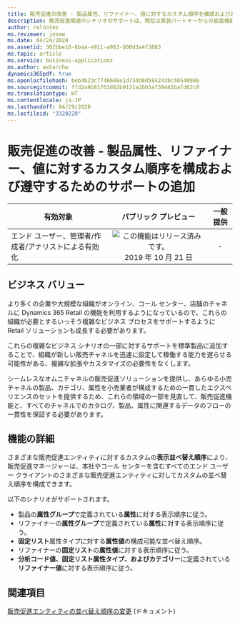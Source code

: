 ```yaml
---
title: 販売促進の改善 - 製品属性、リファイナー、値に対するカスタム順序を構成および遵守するためのサポートの追加
description: 販売促進関連のシナリオのサポートは、現在は実装パートナーからの拡張機能が必要な既存のシナリオとよく一致するように強化されます。
author: relnotes
ms.reviewer: josaw
ms.date: 04/24/2020
ms.assetid: 302bbe16-6baa-e911-a963-000d3a4f3883
ms.topic: article
ms.service: business-applications
ms.author: asharchw
dynamics365pdf: true
ms.openlocfilehash: beb4b23c7746688e1d73dd8d5842439c48540986
ms.sourcegitcommit: ffd2a9b81763d82b9121a2bb5a738441bafd62c8
ms.translationtype: HT
ms.contentlocale: ja-JP
ms.lasthandoff: 04/29/2020
ms.locfileid: "3320228"
---
```

# <a name="merchandising-improvements--add-support-to-configure-and-observe-the-custom-order-for-product-attributes-refiners-and-values"></a>販売促進の改善 - 製品属性、リファイナー、値に対するカスタム順序を構成および遵守するためのサポートの追加


| 有効対象    |  パブリック プレビュー | 一般提供 | 
| ---------- | :----------: |:----------: |
|エンド ユーザー、管理者/作成者/アナリストによる有効化|![この機能はリリース済みです。](/dynamics365-release-plan/media/green-checkmark.png "この機能はリリース済みです。") 2019 年 10 月 21 日| -|


## <a name="business-value"></a>ビジネス バリュー
<!-- bv start -->
より多くの企業や大規模な組織がオンライン、コール センター、店舗のチャネルに Dynamics 365 Retail の機能を利用するようになっているので、これらの組織が必要とするいっそう複雑なビジネス プロセスをサポートするように Retail ソリューションも成長する必要があります。 

これらの複雑なビジネス シナリオの一部に対するサポートを標準製品に追加することで、組織が新しい販売チャネルを迅速に設定して稼働する能力を遅らせる可能性がある、複雑な拡張やカスタマイズの必要性をなくします。 

シームレスなオムニチャネルの販売促進ソリューションを提供し、あらゆる小売チャネルの製品、カテゴリ、属性を小売業者が構成するための一貫したエクスペリエンスのセットを提供するため、これらの領域の一部を見直して、販売促進機能と、すべてのチャネルでのカタログ、製品、属性に関連するデータのフローの一貫性を保証する必要があります。
<!-- bv end -->



## <a name="feature-details"></a>機能の詳細
<!--feature detail start -->
さまざまな販売促進エンティティに対するカスタムの**表示並べ替え順序**により、販売促進マネージャーは、本社やコール センターを含むすべてのエンド ユーザー クライアントのさまざまな販売促進エンティティに対してカスタムの並べ替え順序を構成できます。 

以下のシナリオがサポートされます。 
                
- 製品の**属性グループ**で定義されている**属性**に対する表示順序に従う。     
- リファイナーの**属性グループ**で定義されている**属性**に対する表示順序に従う。               
- **固定リスト**属性タイプに対する**属性値**の構成可能な並べ替え順序。   
- リファイナーの**固定リスト**の**属性値**に対する表示順序に従う。                        
- **分析コード値、固定リスト属性タイプ、およびカテゴリー**に定義されている**リファイナー値**に対する表示順序に従う。
<!--feature detail end -->










## <a name="see-also"></a>関連項目

<!--docs start-->
[販売促進エンティティの並べ替え順序の変更](https://docs.microsoft.com/dynamics365/retail/custom-order-categories-nav-retail-prod-hierarchy) (ドキュメント)
<!--docs end-->

